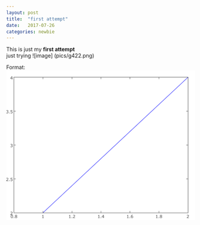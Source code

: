 ```yaml
---
layout: post
title:  "first attempt"
date:   2017-07-26 
categories: newbie
---
```


This is just my **first attempt**
<br>
just trying 
![image] (pics/g422.png)

Format: ![Alt Text](pics/g422.png)
